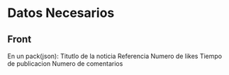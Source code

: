 # Datos Necesarios

## Front

En un pack(json):
    Titutlo de la noticia
    Referencia
    Numero de likes
    Tiempo de publicacion
    Numero de comentarios
